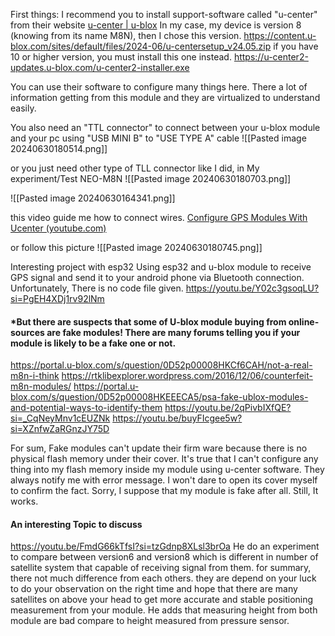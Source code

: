 First things: I recommend you to install support-software called "u-center" from their website
[u-center | u-blox](https://www.u-blox.com/en/product/u-center)
In my case, my device is version 8 (knowing from its name M8N), then I chose this version.
https://content.u-blox.com/sites/default/files/2024-06/u-centersetup_v24.05.zip
if you have 10 or higher version, you must install this one instead.
https://u-center2-updates.u-blox.com/u-center2-installer.exe

You can use their software to configure many things here. There a lot of information getting from this module and they are virtualized to understand easily.

You also need an "TTL connector" to connect between your u-blox module and your pc
using "USB MINI B" to "USE TYPE A" cable 
![[Pasted image 20240630180514.png]]

or you just need other type of TLL connector like I did, in My experiment/Test NEO-M8N
![[Pasted image 20240630180703.png]]


![[Pasted image 20240630164341.png]]

this video guide me how to connect wires. 
[Configure GPS Modules With Ucenter (youtube.com)](https://www.youtube.com/watch?v=eRxLyReDY5A)

or follow this picture
![[Pasted image 20240630180745.png]]

Interesting project with esp32
Using esp32 and u-blox module to receive GPS signal and send it to your android phone via Bluetooth connection. Unfortunately, There is no code file given.
https://youtu.be/Y02c3gsoqLU?si=PgEH4XDj1rv92lNm

#### *But there are suspects that some of U-blox module buying from online-sources are fake modules! There are many forums telling you if your module is likely to be a fake one or not.


https://portal.u-blox.com/s/question/0D52p00008HKCf6CAH/not-a-real-m8n-i-think
https://rtklibexplorer.wordpress.com/2016/12/06/counterfeit-m8n-modules/
https://portal.u-blox.com/s/question/0D52p00008HKEEECA5/psa-fake-ublox-modules-and-potential-ways-to-identify-them
https://youtu.be/2qPivbIXfQE?si=_CqNeyMnv1cEUZNk
https://youtu.be/buyFIcgee5w?si=XZnfwZaRGnzJY75D

For sum, Fake modules can't update their firm ware because there is no physical flash memory under their cover. It's true that I can't configure any thing into my flash memory inside my module using u-center software. They always notify me with error message. I won't dare to open its cover  myself to confirm the fact. Sorry, I suppose that my module is fake after all. 
Still, It works.

#### An interesting Topic to discuss 
https://youtu.be/FmdG66kTfsI?si=tzGdnp8XLsl3brOa
He do an experiment to compare between version6 and version8 which is different in number of satellite system that capable of receiving signal from them.
for summary, there not much difference from each others. they are depend on your luck to do your observation on the right time and hope that there are many satellites on above your head to get more accurate and stable positioning measurement from your module. He adds that measuring height from both module are bad compare to height measured from pressure sensor.